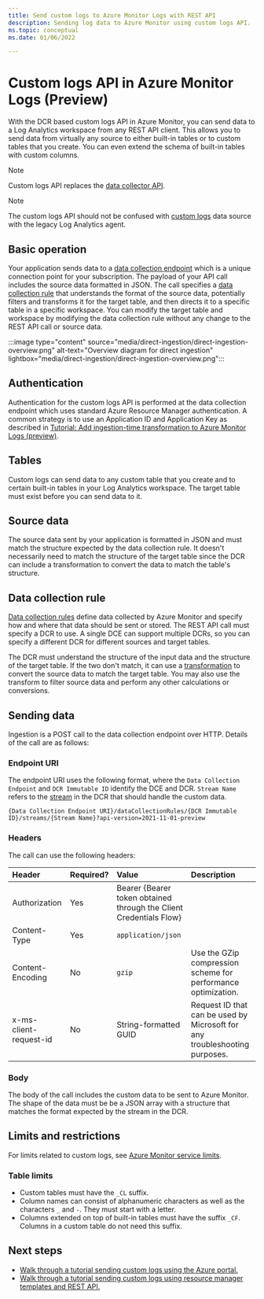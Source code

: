 ```yaml
---
title: Send custom logs to Azure Monitor Logs with REST API
description: Sending log data to Azure Monitor using custom logs API.
ms.topic: conceptual
ms.date: 01/06/2022

---
```


# Custom logs API in Azure Monitor Logs (Preview)
With the DCR based custom logs API in Azure Monitor, you can send data to a Log Analytics workspace from any REST API client. This allows you to send data from virtually any source to either built-in tables or to custom tables that you create. You can even extend the schema of built-in tables with custom columns.

> [!NOTE]
> Custom logs API replaces the [data collector API](data-collector-api.md).

> [!NOTE]
> The custom logs API should not be confused with [custom logs](../agents/data-sources-custom-logs.md) data source with the legacy Log Analytics agent.
## Basic operation
Your application sends data to a [data collection endpoint](../essentials/data-collection-endpoint-overview.md) which is a unique connection point for your subscription. The payload of your API call includes the source data formatted in JSON. The call specifies a [data collection rule](../essentials/data-collection-rule-overview.md) that understands the format of the source data, potentially filters and transforms it for the target table, and then directs it to a specific table in a specific workspace. You can modify the target table and workspace by modifying the data collection rule without any change to the REST API call or source data.

:::image type="content" source="media/direct-ingestion/direct-ingestion-overview.png" alt-text="Overview diagram for direct ingestion" lightbox="media/direct-ingestion/direct-ingestion-overview.png":::

## Authentication
Authentication for the custom logs API is performed at the data collection endpoint which uses standard Azure Resource Manager authentication. A common strategy is to use an Application ID and Application Key as described in [Tutorial: Add ingestion-time transformation to Azure Monitor Logs (preview)](tutorial-custom-logs.md).

## Tables
Custom logs can send data to any custom table that you create and to certain built-in tables in your Log Analytics workspace. The target table must exist before you can send data to it. 

## Source data
The source data sent by your application is formatted in JSON and must match the structure expected by the data collection rule. It doesn't necessarily need to match the structure of the target table since the DCR can include a transformation to convert the data to match the table's structure.

## Data collection rule
[Data collection rules](../essentials/data-collection-rule-overview.md) define data collected by Azure Monitor and specify how and where that data should be sent or stored. The REST API call must specify a DCR to use. A single DCE can support multiple DCRs, so you can specify a different DCR for different sources and target tables.

The DCR must understand the structure of the input data and the structure of the target table. If the two don't match, it can use a [transformation](../essentials/data-collection-rule-transformations.md) to convert the source data to match the target table. You may also use the transform to filter source data and perform any other calculations or conversions.

## Sending data
Ingestion is a POST call to the data collection endpoint over HTTP. Details of the call are as follows:

### Endpoint URI
The endpoint URI uses the following format, where the `Data Collection Endpoint` and `DCR Immutable ID` identify the DCE and DCR. `Stream Name` refers to the [stream](data-collection-rule-overview.md#streamdeclarations) in the DCR that should handle the custom data.

```
{Data Collection Endpoint URI}/dataCollectionRules/{DCR Immutable ID}/streams/{Stream Name}?api-version=2021-11-01-preview
```

### Headers
The call can use the following headers:

| Header | Required? | Value | Description |
|:---|:---|:---|:---|
| Authorization     | Yes | Bearer {Bearer token obtained through the Client Credentials Flow}  | |
| Content-Type      | Yes | `application/json` | |
| Content-Encoding  | No  | `gzip` | Use the GZip compression scheme for performance optimization. |
| x-ms-client-request-id | No | String-formatted GUID |  Request ID that can be used by Microsoft for any troubleshooting purposes.  |

### Body
The body of the call includes the custom data to be sent to Azure Monitor. The shape of the data must be be a JSON array with a structure that matches the format expected by the stream in the DCR.

## Limits and restrictions
For limits related to custom logs, see [Azure Monitor service limits](../service-limits#custom-logs).

### Table limits

* Custom tables must have the `_CL` suffix.
* Column names can consist of alphanumeric characters as well as the characters `_` and `-`. They must start with a letter.  
* Columns extended on top of built-in tables must have the suffix `_CF`. Columns in a custom table do not need this suffix.  

## Next steps

- [Walk through a tutorial sending custom logs using the Azure portal.](tutorial-custom-logs.md)
- [Walk through a tutorial sending custom logs using resource manager templates and REST API.](tutorial-custom-logs-api.md)